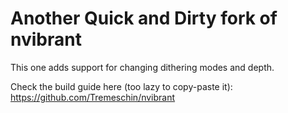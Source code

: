 # Another Quick and Dirty fork of nvibrant
This one adds support for changing dithering modes and depth.

Check the build guide here (too lazy to copy-paste it): https://github.com/Tremeschin/nvibrant